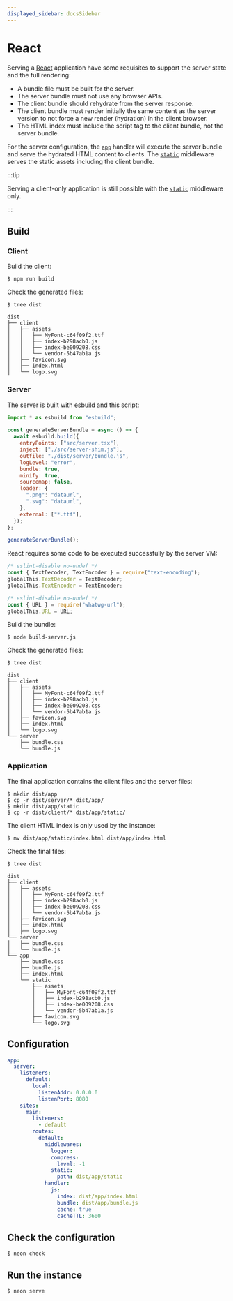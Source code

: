 ```yaml
---
displayed_sidebar: docsSidebar
---
```


# React

Serving a [React](https://react.dev/) application have some requisites to support the server state and the full rendering:

- A bundle file must be built for the server.
- The server bundle must not use any browser APIs.
- The client bundle should rehydrate from the server response.
- The client bundle must render initially the same content as the server version to not force a new render (hydration) in the client browser.
- The HTML index must include the script tag to the client bundle, not the server bundle.

For the server configuration, the [`app`](/neon/configuration/server/sites/modules/handlers/app/) handler will execute the server bundle and serve the hydrated HTML content to clients. The [`static`](/neon/configuration/server/sites/modules/middlewares/static) middleware serves the static assets including the client bundle.

:::tip

Serving a client-only application is still possible with the [`static`](/neon/configuration/server/sites/modules/middlewares/static/) middleware only.

:::

## Build

### Client

Build the client:

```shell
$ npm run build
```

Check the generated files:

```shell
$ tree dist
```

```shell
dist
├── client
│   ├── assets
│   │   ├── MyFont-c64f09f2.ttf
│   │   ├── index-b298acb0.js
│   │   ├── index-be009208.css
│   │   └── vendor-5b47ab1a.js
│   ├── favicon.svg
│   ├── index.html
│   └── logo.svg
```

### Server

The server is built with [esbuild](https://esbuild.github.io/) and this script:

```javascript title="build-server.js showLineNumbers
import * as esbuild from "esbuild";

const generateServerBundle = async () => {
  await esbuild.build({
    entryPoints: ["src/server.tsx"],
    inject: ["./src/server-shim.js"],
    outfile: "./dist/server/bundle.js",
    logLevel: "error",
    bundle: true,
    minify: true,
    sourcemap: false,
    loader: {
      ".png": "dataurl",
      ".svg": "dataurl",
    },
    external: ["*.ttf"],
  });
};

generateServerBundle();
```

React requires some code to be executed successfully by the server VM:

```javascript title="src/server-shim.js" showLineNumbers
/* eslint-disable no-undef */
const { TextDecoder, TextEncoder } = require("text-encoding");
globalThis.TextDecoder = TextDecoder;
globalThis.TextEncoder = TextEncoder;

/* eslint-disable no-undef */
const { URL } = require("whatwg-url");
globalThis.URL = URL;
```

Build the bundle:

```shell
$ node build-server.js
```

Check the generated files:

```shell
$ tree dist
```

```shell
dist
├── client
│   ├── assets
│   │   ├── MyFont-c64f09f2.ttf
│   │   ├── index-b298acb0.js
│   │   ├── index-be009208.css
│   │   └── vendor-5b47ab1a.js
│   ├── favicon.svg
│   ├── index.html
│   └── logo.svg
└── server
    ├── bundle.css
    └── bundle.js
```

### Application

The final application contains the client files and the server files:

```shell
$ mkdir dist/app
$ cp -r dist/server/* dist/app/
$ mkdir dist/app/static
$ cp -r dist/client/* dist/app/static/
```

The client HTML index is only used by the instance:

```shell
$ mv dist/app/static/index.html dist/app/index.html
```

Check the final files:

```shell
$ tree dist
```

```shell
dist
├── client
│   ├── assets
│   │   ├── MyFont-c64f09f2.ttf
│   │   ├── index-b298acb0.js
│   │   ├── index-be009208.css
│   │   └── vendor-5b47ab1a.js
│   ├── favicon.svg
│   ├── index.html
│   ├── logo.svg
└── server
│   ├── bundle.css
│   └── bundle.js
└── app
    ├── bundle.css
    ├── bundle.js
    ├── index.html
    └── static
        ├── assets
        │   ├── MyFont-c64f09f2.ttf
        │   ├── index-b298acb0.js
        │   ├── index-be009208.css
        │   └── vendor-5b47ab1a.js
        ├── favicon.svg
        └── logo.svg
```

## Configuration

```yaml title="neon.yaml" showLineNumbers
app:
  server:
    listeners:
      default:
        local:
          listenAddr: 0.0.0.0
          listenPort: 8080
    sites:
      main:
        listeners:
          - default
        routes:
          default:
            middlewares:
              logger:
              compress:
                level: -1
              static:
                path: dist/app/static
            handler:
              js:
                index: dist/app/index.html
                bundle: dist/app/bundle.js
                cache: true
                cacheTTL: 3600
```

## Check the configuration

```shell
$ neon check
```

## Run the instance

```shell
$ neon serve
```
